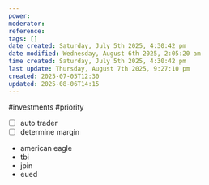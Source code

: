 ```yaml
---
power: 
moderator: 
reference: 
tags: []
date created: Saturday, July 5th 2025, 4:30:42 pm
date modified: Wednesday, August 6th 2025, 2:05:20 am
time created: Saturday, July 5th 2025, 4:30:42 pm
last update: Thursday, August 7th 2025, 9:27:10 pm
created: 2025-07-05T12:30
updated: 2025-08-06T14:15
---
```

#investments #priority 
- [ ] auto trader
- [ ] determine margin

- american eagle
- tbi
- jpin
- eued